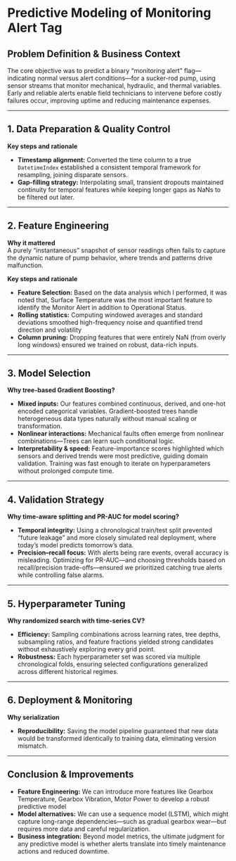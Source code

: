 # Predictive Modeling of Monitoring Alert Tag

## Problem Definition & Business Context
The core objective was to predict a binary “monitoring alert” flag—indicating normal versus alert conditions—for a sucker-rod pump, using sensor streams that monitor mechanical, hydraulic, and thermal variables. Early and reliable alerts enable field technicians to intervene before costly failures occur, improving uptime and reducing maintenance expenses.

---

## 1. Data Preparation & Quality Control


**Key steps and rationale**  
- **Timestamp alignment:** Converted the time column to a true `DatetimeIndex` established a consistent temporal framework for resampling, joining disparate sensors.  
- **Gap-filling strategy:** Interpolating small, transient dropouts maintained continuity for temporal features while keeping longer gaps as NaNs to be filtered out later.

---

## 2. Feature Engineering

**Why it mattered**  
A purely “instantaneous” snapshot of sensor readings often fails to capture the dynamic nature of pump behavior, where trends  and  patterns drive malfunction.

**Key steps and rationale**
- **Feature Selection:** Based on the data analysis which I performed, it was noted that, Surface Temperature was the most important feature to identify the Monitor Alert in addition to Operational Status.
- **Rolling statistics:** Computing windowed averages and standard deviations smoothed high-frequency noise and quantified trend direction and volatility  
- **Column pruning:** Dropping features that were entirely NaN (from overly long windows) ensured we trained on robust, data-rich inputs.

---

## 3. Model Selection

**Why tree-based Gradient Boosting?**  
- **Mixed inputs:** Our features combined continuous, derived, and one-hot encoded categorical variables. Gradient-boosted trees handle heterogeneous data types naturally without manual scaling or transformation.  
- **Nonlinear interactions:** Mechanical faults often emerge from nonlinear combinations—Trees can learn such conditional logic.  
- **Interpretability & speed:** Feature-importance scores highlighted which sensors and derived trends were most predictive, guiding domain validation. Training was fast enough to iterate on hyperparameters without prolonged compute time.

---

## 4. Validation Strategy

**Why time-aware splitting and PR-AUC for model scoring?**  
- **Temporal integrity:** Using a chronological train/test split prevented “future leakage” and more closely simulated real deployment, where today’s model predicts tomorrow’s data.  
- **Precision–recall focus:** With alerts being rare events, overall accuracy is misleading. Optimizing for PR-AUC—and choosing thresholds based on recall/precision trade-offs—ensured we prioritized catching true alerts while controlling false alarms.

---

## 5. Hyperparameter Tuning

**Why randomized search with time-series CV?**  
- **Efficiency:** Sampling combinations across learning rates, tree depths, subsampling ratios, and feature fractions yielded strong candidates without exhaustively exploring every grid point.  
- **Robustness:** Each hyperparameter set was scored via multiple chronological folds, ensuring selected configurations generalized across different historical regimes.

---

## 6. Deployment & Monitoring

**Why serialization**  
- **Reproducibility:** Saving the  model pipeline guaranteed that new data would be transformed identically to training data, eliminating version mismatch.
---

## Conclusion & Improvements

- **Feature Engineering:** We can introduce more features like Gearbox Temperature, Gearbox Vibration, Motor Power to develop a robust predictive model  
- **Model alternatives:** We can use a sequence model (LSTM), which might capture long-range dependencies—such as gradual gearbox wear—but requires more data and careful regularization.  
- **Business integration:** Beyond model metrics, the ultimate judgment for any predictive model is whether alerts translate into timely maintenance actions and reduced downtime.
